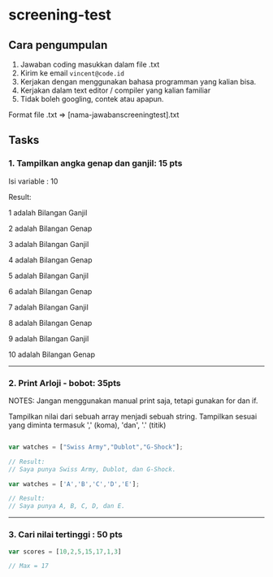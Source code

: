 # screening-test

## Cara pengumpulan

1. Jawaban coding masukkan dalam file .txt
2. Kirim ke email `vincent@code.id`
3. Kerjakan dengan menggunakan bahasa programman yang kalian bisa.
4. Kerjakan dalam text editor / compiler yang kalian familiar
5. Tidak boleh googling, contek atau apapun.

Format file .txt => [nama-jawabanscreeningtest].txt

## Tasks

### 1. Tampilkan angka genap dan ganjil: 15 pts

Isi variable : 10

Result: 

1 adalah Bilangan Ganjil

2 adalah Bilangan Genap

3 adalah Bilangan Ganjil

4 adalah Bilangan Genap

5 adalah Bilangan Ganjil

6 adalah Bilangan Genap

7 adalah Bilangan Ganjil

8 adalah Bilangan Genap

9 adalah Bilangan Ganjil

10 adalah Bilangan Genap

---

### 2. Print Arloji - bobot: 35pts

NOTES: Jangan menggunakan manual print saja, tetapi gunakan for dan if.

Tampilkan nilai dari sebuah array menjadi sebuah string. Tampilkan sesuai yang diminta termasuk ',' (koma), 'dan', '.' (titik)

```js

var watches = ["Swiss Army","Dublot","G-Shock"];

// Result:
// Saya punya Swiss Army, Dublot, dan G-Shock.

var watches = ['A','B','C','D','E'];

// Result:
// Saya punya A, B, C, D, dan E.
```

---

### 3. Cari nilai tertinggi : 50 pts

```js
var scores = [10,2,5,15,17,1,3]

// Max = 17
```
